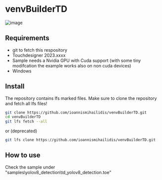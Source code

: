 # venvBuilderTD
![image](https://github.com/user-attachments/assets/28076da8-5af4-4a5b-9253-5c24d5208107)


## Requirements
- git to fetch this respository
- Touchdesigner 2023.xxxx
- Sample needs a Nvidia GPU with Cuda support (with some tiny modifcation the example works also on non cuda devices)
- Windows
  
## Install 

The repository contains lfs marked files. Make sure to clone the repository and fetch all lfs files!

```bash
git clone https://github.com/ioannismihailidis/venvBuilderTD.git
cd venvBuilderTD
git lfs fetch --all
```

or (deprecated)

```bash
git lfs clone https://github.com/ioannismihailidis/venvBuilderTD.git
```


## How to use
Check the sample under "samples\yolov8_detection\td_yolov8_detection.toe"
